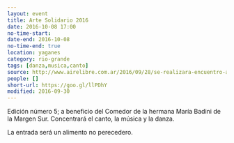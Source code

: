 ```yaml
---
layout: event 
title: Arte Solidario 2016
date: 2016-10-08 17:00
no-time-start: 
date-end: 2016-10-08
no-time-end: true
location: yaganes
category: rio-grande
tags: [danza,musica,canto]
source: http://www.airelibre.com.ar/2016/09/28/se-realizara-encuentro-arte-solidario-rg/
people: []
short-url: https://goo.gl/llPDhY
modified: 2016-09-30
---
```


Edición número 5; a beneficio del Comedor de la hermana María Badini de la Margen Sur. Concentrará el canto, la música y la danza.

La entrada será un alimento no perecedero.

